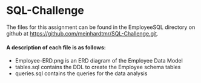 # SQL-Challenge
The files for this assignment can be found in the EmployeeSQL directory on github at https://github.com/meinhardtmr/SQL-Challenge.git.
#### A description of each file is as follows:
- Employee-ERD.png is an ERD diagram of the Employee Data Model
- tables.sql contains the DDL to create the Employee schema tables
- queries.sql contains the queries for the data analysis      
